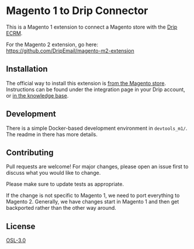 # Magento 1 to Drip Connector

This is a Magento 1 extension to connect a Magento store with the [Drip ECRM](https://www.drip.com/).

For the Magento 2 extension, go here: https://github.com/DripEmail/magento-m2-extension

## Installation

The official way to install this extension is [from the Magento store](https://marketplace.magento.com/drip-drip.html). Instructions can be found under the integration page in your Drip account, or [in the knowledge base](https://my.drip.com/docs/manual/magento/magento-setup).

## Development

There is a simple Docker-based development environment in `devtools_m1/`. The readme in there has more details.

## Contributing

Pull requests are welcome! For major changes, please open an issue first to discuss what you would like to change.

Please make sure to update tests as appropriate.

If the change is not specific to Magento 1, we need to port everything to Magento 2. Generally, we have changes start in Magento 1 and then get backported rather than the other way around.

## License

[OSL-3.0](https://choosealicense.com/licenses/osl-3.0/)
